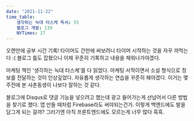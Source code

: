 ```yaml
---
date: "2021-11-22"
time_table: 
    생각하는 늑대 타스케 독서: 55
    블로그 개발: 139
    NYTimes: 27
---
```


오랜만에 공부 시간 기록! 타이머도 간만에 써보려니 타이머 시작하는 것을 자꾸 까먹는다 :( 블로그 틀도 잡혔으니 이제 꾸준히 기록하고 내용을 채워나가야겠다. 

마케팅 책인 '생각하는 늑대 타스케'를 다 읽었다. 마케팅 서적이면서 소설 형식으로 정보를 전달하는 것이 인상깊었다. 자유롭게 생각하는 연습을 꾸준히 해야겠다. 이거는 몇 주전에 본 사촌동생이 나보다 잘하는 것 같다. 

블로그에 Disqus로 댓글 기능을 넣으려고 했는데 광고 들어가는게 선넘어서 다른 방법을 찾기로 했다. 앱 만들 때처럼 Firebase라도 써야되는건가. 이렇게 백엔드에도 발을 담그게 되는 걸까? 그러기엔 아직 프론트엔드에도 모르는게 너무 많다 흑흑.
